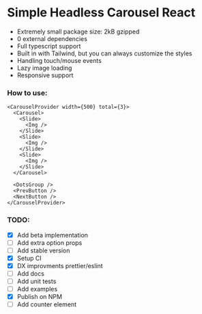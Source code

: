 # Simple Headless Carousel React

- Extremely small package size: 2kB gzipped
- 0 external dependencies
- Full typescript support
- Built in with Tailwind, but you can always customize the styles
- Handling touch/mouse events
- Lazy image loading
- Responsive support

### How to use:

```
<CarouselProvider width={500} total={3}>
  <Carousel>
    <Slide>
      <Img />
    </Slide>
    <Slide>
      <Img />
    </Slide>
    <Slide>
      <Img />
    </Slide>
  </Carousel>

  <DotsGroup />
  <PrevButton />
  <NextButton />
</CarouselProvider>
```

### TODO:

- [x] Add beta implementation
- [ ] Add extra option props
- [ ] Add stable version
- [x] Setup CI
- [x] DX improvments prettier/eslint
- [ ] Add docs
- [ ] Add unit tests
- [ ] Add examples
- [x] Publish on NPM
- [ ] Add counter element
